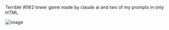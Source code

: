 Terrible WW2 tower game made by claude ai and two of my prompts in only HTML. 

![image](https://github.com/user-attachments/assets/ecc6b528-92f7-4aa7-bd31-c0821947681d)
